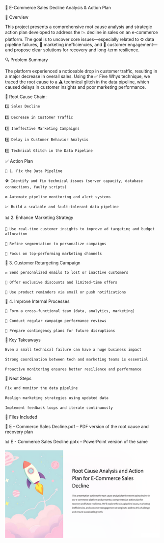 🛒 E-Commerce Sales Decline Analysis & Action Plan


📌 Overview

This project presents a comprehensive root cause analysis and strategic action plan developed to address the 📉 decline in sales on an e-commerce platform. The goal is to uncover core issues—especially related to ⚙️ data pipeline failures, 📣 marketing inefficiencies, and 👥 customer engagement—and propose clear solutions for recovery and long-term resilience.


🔍 Problem Summary

The platform experienced a noticeable drop in customer traffic, resulting in a major decrease in overall sales. Using the ✅ Five Whys technique, we traced the root cause to a ⚠️ technical glitch in the data pipeline, which caused delays in customer insights and poor marketing performance.


🧩 Root Cause Chain:

    1️⃣ Sales Decline

    2️⃣ Decrease in Customer Traffic

    3️⃣ Ineffective Marketing Campaigns

    4️⃣ Delay in Customer Behavior Analysis

    5️⃣ Technical Glitch in the Data Pipeline



✅ Action Plan

    🔧 1. Fix the Data Pipeline

    🛠️ Identify and fix technical issues (server capacity, database connections, faulty scripts)

    ⚙️ Automate pipeline monitoring and alert systems

    📈 Build a scalable and fault-tolerant data pipeline



📊 2. Enhance Marketing Strategy

    🧠 Use real-time customer insights to improve ad targeting and budget allocation

    🎯 Refine segmentation to personalize campaigns

    🚀 Focus on top-performing marketing channels

  

📩 3. Customer Retargeting Campaign

    ✉️ Send personalized emails to lost or inactive customers

    🎁 Offer exclusive discounts and limited-time offers

    🔔 Use product reminders via email or push notifications



🔄 4. Improve Internal Processes

    🤝 Form a cross-functional team (data, analytics, marketing)

    📆 Conduct regular campaign performance reviews

    🧰 Prepare contingency plans for future disruptions



🧠 Key Takeaways

    Even a small technical failure can have a huge business impact

    Strong coordination between tech and marketing teams is essential

    Proactive monitoring ensures better resilience and performance



🚀 Next Steps

    Fix and monitor the data pipeline

    Realign marketing strategies using updated data

    Implement feedback loops and iterate continuously



📁 Files Included

📄 E - Commerce Sales Decline.pdf – PDF version of the root cause and recovery plan

📊 E - Commerce Sales Decline.pptx – PowerPoint version of the same


![image alt](https://github.com/MohanS-2009/E-Commerce-Sales-Decline/blob/main/E%20-%20Commerce%20Sales%20Decline.PNG)

